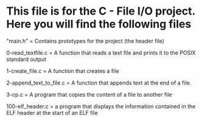 # This file is for the C - File I/O project. Here you will find the following files


"main.h" = Contains prototypes for the project (the header file)


0-read_textfile.c = A function that reads a text file and prints it to the POSIX standard output


1-create_file.c = A function that creates a file


2-append_text_to_file.c = A function that appends text at the end of a file.


3-cp.c = A program that copies the content of a file to another file


100-elf_header.c = a program that displays the information contained in the ELF header at the start of an ELF file


